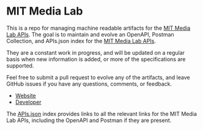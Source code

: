 # MIT Media LabThis is a repo for managing machine readable artifacts for the [MIT Media Lab APIs](http://www.media.mit.edu/). The goal is to maintain and evolve an OpenAPI, Postman Collection, and APIs.json index for the [MIT Media Lab APIs](http://www.media.mit.edu/).They are a constant work in progress, and will be updated on a regular basis when new information is added, or more of the specifications are supported.Feel free to submit a pull request to evolve any of the artifacts, and leave GitHub issues if you have any questions, comments, or feedback.- [Website](http://www.media.mit.edu/)- [Developer](http://www.media.mit.edu/)The [APIs.json](https://github.com/api-evangelist/mit-media-lab/blob/master/apis.json) index provides links to all the relevant links for the MIT Media Lab APIs, including the OpenAPI and Postman if they are present.